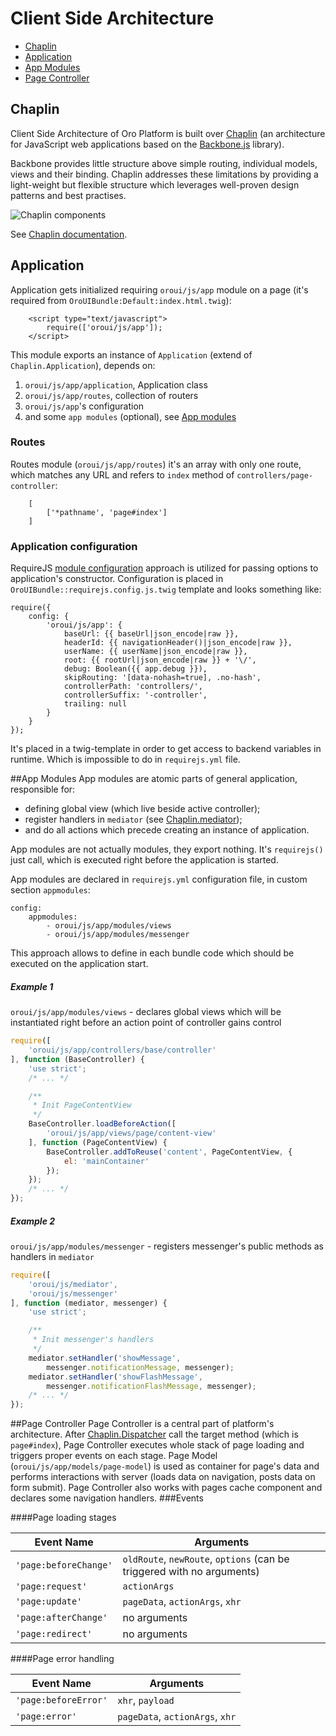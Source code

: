 Client Side Architecture
========================

 * [Chaplin](#chaplin)
 * [Application](#application)
 * [App Modules](#app-modules)
 * [Page Controller](#page-controller)

## Chaplin

Client Side Architecture of Oro Platform is built over [Chaplin](http://chaplinjs.org/) (an architecture for JavaScript web applications based on the [Backbone.js](http://backbonejs.org/) library).

Backbone provides little structure above simple routing, individual models, views and their binding. Chaplin addresses these limitations by providing a light-weight but flexible structure which leverages well-proven design patterns and best practises.

![Chaplin components](http://chaplinjs.org/images/chaplin-lifecycle.png)

See [Chaplin documentation](http://docs.chaplinjs.org/).

<a name="application"></a>
## Application
Application gets initialized requiring `oroui/js/app` module on a page (it's required from `OroUIBundle:Default:index.html.twig`):
```
    <script type="text/javascript">
        require(['oroui/js/app']);
    </script>
```
This module exports an instance of `Application` (extend of `Chaplin.Application`), depends on:
 1. `oroui/js/app/application`, Application class
 1. `oroui/js/app/routes`, collection of routers
 1. `oroui/js/app`'s configuration
 1. and some `app modules` (optional), see [App modules](#app-modules)

### Routes
Routes module (`oroui/js/app/routes`) it's an array with only one route, which matches any URL and refers to `index` method of `controllers/page-controller`:
```
    [
        ['*pathname', 'page#index']
    ]
```

### Application configuration
RequireJS [module configuration](http://requirejs.org/docs/api.html#config-moduleconfig) approach is utilized for passing options to application's constructor. Configuration is placed in `OroUIBundle::requirejs.config.js.twig` template and looks something like:
```
require({
    config: {
        'oroui/js/app': {
            baseUrl: {{ baseUrl|json_encode|raw }},
            headerId: {{ navigationHeader()|json_encode|raw }},
            userName: {{ userName|json_encode|raw }},
            root: {{ rootUrl|json_encode|raw }} + '\/',
            debug: Boolean({{ app.debug }}),
            skipRouting: '[data-nohash=true], .no-hash',
            controllerPath: 'controllers/',
            controllerSuffix: '-controller',
            trailing: null
        }
    }
});
```
It's placed in a twig-template in order to get access to backend variables in runtime. Which is impossible to do in `requirejs.yml` file.


##App Modules
App modules are atomic parts of general application, responsible for:

 * defining global view (which live beside active controller);
 * register handlers in `mediator` (see [Chaplin.mediator](http://docs.chaplinjs.org/chaplin.mediator.html));
 * and do all actions which precede creating an instance of application.

App modules are not actually modules, they export nothing. It's `requirejs()` just call, which is executed right before the application is started.

App modules are declared in `requirejs.yml` configuration file, in custom section `appmodules`:
```
config:
    appmodules:
        - oroui/js/app/modules/views
        - oroui/js/app/modules/messenger
```
This approach allows to define in each bundle code which should be executed on the application start.

##### Example 1
`oroui/js/app/modules/views` - declares global views which will be instantiated right before an action point of controller gains control
```javascript
require([
    'oroui/js/app/controllers/base/controller'
], function (BaseController) {
    'use strict';
    /* ... */

    /**
     * Init PageContentView
     */
    BaseController.loadBeforeAction([
        'oroui/js/app/views/page/content-view'
    ], function (PageContentView) {
        BaseController.addToReuse('content', PageContentView, {
            el: 'mainContainer'
        });
    });
    /* ... */
});
```
##### Example 2
`oroui/js/app/modules/messenger` - registers messenger's public methods as handlers in `mediator`
```javascript
require([
    'oroui/js/mediator',
    'oroui/js/messenger'
], function (mediator, messenger) {
    'use strict';

    /**
     * Init messenger's handlers
     */
    mediator.setHandler('showMessage',
        messenger.notificationMessage, messenger);
    mediator.setHandler('showFlashMessage',
        messenger.notificationFlashMessage, messenger);
    /* ... */
});
```

##Page Controller
Page Controller is a central part of platform's architecture. After [Chaplin.Dispatcher](http://docs.chaplinjs.org/chaplin.dispatcher.html) call the target method (which is `page#index`), Page Controller executes whole stack of page loading and triggers proper events on each stage. Page Model (`oroui/js/app/models/page-model`) is used as container for page's data and performs interactions with server (loads data on navigation, posts data on form submit). Page Controller also works with pages cache component and declares some navigation handlers.
###Events

####Page loading stages

Event Name | Arguments
---------- | ---------
`'page:beforeChange'` | `oldRoute`, `newRoute`, `options` (can be triggered with no arguments)
`'page:request'` | `actionArgs`
`'page:update'` | `pageData`, `actionArgs`, `xhr`
`'page:afterChange'` | no arguments
`'page:redirect'` | no arguments

####Page error handling

Event Name | Arguments
---------- | ---------
`'page:beforeError'` | `xhr`, `payload`
`'page:error'` | `pageData`, `actionArgs`, `xhr`

